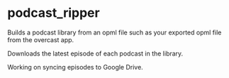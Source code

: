 # podcast_ripper

Builds a podcast library from an opml file such as your exported opml file from the overcast app.

Downloads the latest episode of each podcast in the library.

Working on syncing episodes to Google Drive.
